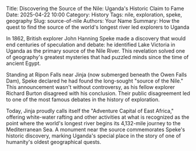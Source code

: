 Title: Discovering the Source of the Nile: Uganda's Historic Claim to Fame
Date: 2025-04-22 10:00
Category: History
Tags: nile, exploration, speke, geography
Slug: source-of-nile
Authors: Your Name
Summary: How the quest to find the source of the world's longest river led explorers to Uganda

In 1862, British explorer John Hanning Speke made a discovery that would end centuries of speculation and debate: he identified Lake Victoria in Uganda as the primary source of the Nile River. This revelation solved one of geography's greatest mysteries that had puzzled minds since the time of ancient Egypt.

Standing at Ripon Falls near Jinja (now submerged beneath the Owen Falls Dam), Speke declared he had found the long-sought "source of the Nile." This announcement wasn't without controversy, as his fellow explorer Richard Burton disagreed with his conclusion. Their public disagreement led to one of the most famous debates in the history of exploration.

Today, Jinja proudly calls itself the "Adventure Capital of East Africa," offering white-water rafting and other activities at what is recognized as the point where the world's longest river begins its 4,132-mile journey to the Mediterranean Sea. A monument near the source commemorates Speke's historic discovery, marking Uganda's special place in the story of one of humanity's oldest geographical quests.
